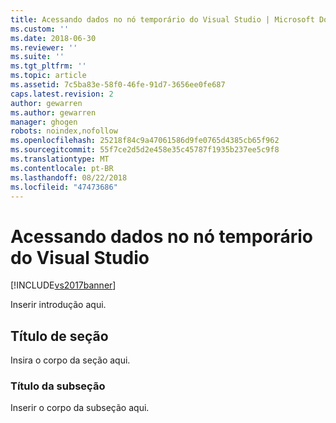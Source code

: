 ```yaml
---
title: Acessando dados no nó temporário do Visual Studio | Microsoft Docs
ms.custom: ''
ms.date: 2018-06-30
ms.reviewer: ''
ms.suite: ''
ms.tgt_pltfrm: ''
ms.topic: article
ms.assetid: 7c5ba83e-58f0-46fe-91d7-3656ee0fe687
caps.latest.revision: 2
author: gewarren
ms.author: gewarren
manager: ghogen
robots: noindex,nofollow
ms.openlocfilehash: 25218f84c9a47061586d9fe0765d4385cb65f962
ms.sourcegitcommit: 55f7ce2d5d2e458e35c45787f1935b237ee5c9f8
ms.translationtype: MT
ms.contentlocale: pt-BR
ms.lasthandoff: 08/22/2018
ms.locfileid: "47473686"
---
```

# <a name="accessing-data-in-visual-studio-temp-node"></a>Acessando dados no nó temporário do Visual Studio
[!INCLUDE[vs2017banner](../includes/vs2017banner.md)]

Inserir introdução aqui.  
  
## <a name="section-heading"></a>Título de seção  
 Insira o corpo da seção aqui.  
  
### <a name="subsection-heading"></a>Título da subseção  
 Inserir o corpo da subseção aqui.